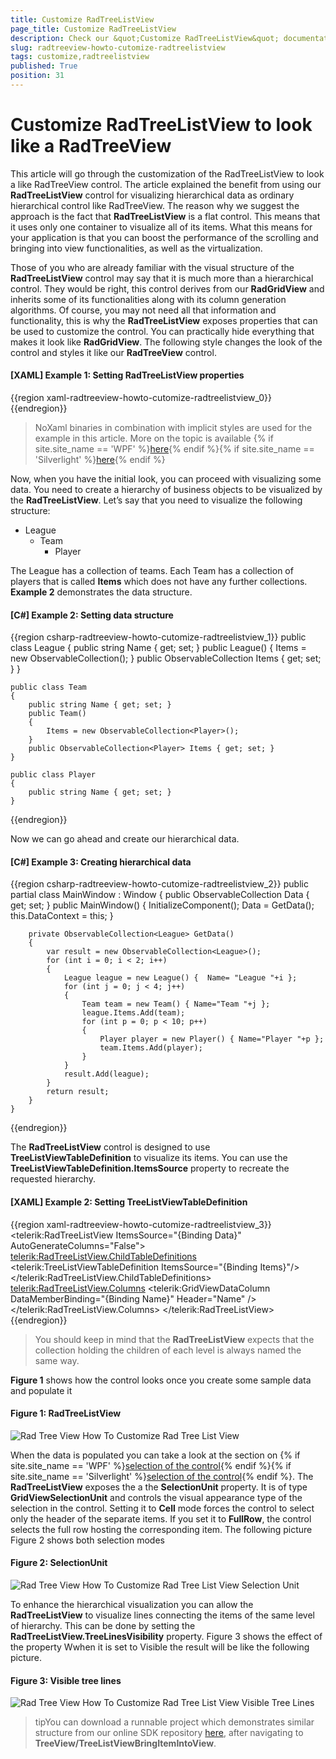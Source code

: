 ```yaml
---
title: Customize RadTreeListView
page_title: Customize RadTreeListView
description: Check our &quot;Customize RadTreeListView&quot; documentation article for the RadTreeView WPF control.
slug: radtreeview-howto-cutomize-radtreelistview
tags: customize,radtreelistview
published: True
position: 31
---
```


# Customize RadTreeListView to look like a RadTreeView 

This article will go through the customization of the RadTreeListView to look a like RadTreeView control. The article explained the benefit from using our __RadTreeListView__ control for visualizing hierarchical data as ordinary hierarchical control like RadTreeView. The reason why we suggest the approach is the fact that __RadTreeListView__ is a flat control. This means that it uses only one container to visualize all of its items. What this means for your application is that you can boost the performance of the scrolling and bringing into view functionalities, as well as the virtualization.

Those of you who are already familiar with the visual structure of the __RadTreeListView__ control may say that it is much more than a hierarchical control. They would be right, this control derives from our __RadGridView__ and inherits some of its functionalities along with its column generation algorithms. Of course, you may not need all that information and functionality, this is why the __RadTreeListView__ exposes properties that can be used to customize the control. You can practically hide everything that makes it look like __RadGridView__. The following style changes the look of the control and styles it like our __RadTreeView__ control.
	
#### __[XAML] Example 1: Setting RadTreeListView properties__	
{{region xaml-radtreeview-howto-cutomize-radtreelistview_0}}
	<Style TargetType="telerik:RadTreeListView" BasedOn="{StaticResource RadTreeListViewStyle}">
		<Setter Property="VerticalGridLinesBrush" Value="{x:Null}"/>
		<Setter Property="FocusVisualStyle" Value="{x:Null}"/>
		<Setter Property="RowIndicatorVisibility" Value="Collapsed"/>
		<Setter Property="IsFilteringAllowed" Value="False"/>
		<Setter Property="CanUserFreezeColumns" Value="False"/>
		<Setter Property="CanUserDeleteRows" Value="False"/>
		<Setter Property="AutoGenerateColumns" Value="False"/>
		<Setter Property="ShowGroupPanel" Value="False"/>
		<Setter Property="ShowColumnHeaders" Value="False"/>
		<Setter Property="AutoExpandGroups" Value="True"/>
		<Setter Property="GridLinesVisibility" Value="None"/>
		<Setter Property="RowHeight" Value="24" />
		<Setter Property="TreeLinesVisibility" Value="Visible"/>
		<Setter Property="BorderThickness" Value="0"/>
		<Setter Property="BorderBrush" Value="{x:Null}"/>
		<Setter Property="IsSynchronizedWithCurrentItem" Value="False" />
	 </Style>
{{endregion}}

> NoXaml binaries in combination with implicit styles are used for the example in this article. More on the topic is available {% if site.site_name == 'WPF' %}[here](http://www.telerik.com/help/wpf/styling-apperance-implicit-styles-overview.html){% endif %}{% if site.site_name == 'Silverlight' %}[here](http://www.telerik.com/help/silverlight/styling-apperance-implicit-styles-overview.html){% endif %}

Now, when you have the initial look, you can proceed with visualizing some data. You need to create a hierarchy of business objects to be visualized by the __RadTreeListView__. Let’s say that you need to visualize the following structure:

* League
	* Team
		* Player

The League has a collection of teams. Each Team has a collection of players that is called __Items__ which does not have any further collections. __Example 2__ demonstrates the data structure.

#### __[C#] Example 2: Setting data structure__
{{region csharp-radtreeview-howto-cutomize-radtreelistview_1}}
	public class League
	{
		public string Name { get; set; }
		public League()
		{
			Items = new ObservableCollection<Team>();
		}
		public ObservableCollection<Team> Items { get; set; }
	}
	
	public class Team
	{
		public string Name { get; set; }
		public Team()
		{
			Items = new ObservableCollection<Player>();
		}
		public ObservableCollection<Player> Items { get; set; }
	}	
	
	public class Player
	{
		public string Name { get; set; }
	}	
{{endregion}}

Now we can go ahead and create our hierarchical data.

#### __[C#] Example 3: Creating hierarchical data__
{{region csharp-radtreeview-howto-cutomize-radtreelistview_2}}
	public partial class MainWindow : Window
	{
		public ObservableCollection<League> Data { get; set; }
		public MainWindow()
		{
			InitializeComponent();
			Data = GetData();
			this.DataContext = this;
		}

		private ObservableCollection<League> GetData()
		{
			var result = new ObservableCollection<League>();
			for (int i = 0; i < 2; i++)
			{
				League league = new League() {  Name= "League "+i };
				for (int j = 0; j < 4; j++)
				{
					Team team = new Team() { Name="Team "+j };
					league.Items.Add(team);
					for (int p = 0; p < 10; p++)
					{
						Player player = new Player() { Name="Player "+p };
						team.Items.Add(player);
					}
				}
				result.Add(league);
			}
			return result;
		}
	}
{{endregion}}

The __RadTreeListView__ control is designed to use __TreeListViewTableDefinition__ to visualize its items. You can use the __TreeListViewTableDefinition.ItemsSource__ property to recreate the requested 
hierarchy.   
    
#### __[XAML] Example 2: Setting TreeListViewTableDefinition__
{{region xaml-radtreeview-howto-cutomize-radtreelistview_3}}
	<telerik:RadTreeListView ItemsSource="{Binding Data}" AutoGenerateColumns="False">            
		<telerik:RadTreeListView.ChildTableDefinitions>
			<telerik:TreeListViewTableDefinition ItemsSource="{Binding Items}"/>
		</telerik:RadTreeListView.ChildTableDefinitions>            
		<telerik:RadTreeListView.Columns>
			<telerik:GridViewDataColumn DataMemberBinding="{Binding Name}" Header="Name" />
		</telerik:RadTreeListView.Columns>
	</telerik:RadTreeListView>
{{endregion}}

>You should keep in mind that the __RadTreeListView__ expects that the collection holding the children of each level is always named the same way.

__Figure 1__ shows how the control looks once you create some sample data and populate it

#### __Figure 1: RadTreeListView__
![Rad Tree View How To Customize Rad Tree List View](images/RadTreeView_HowToCustomizeRadTreeListView.png)

When the data is populated you can take a look at the section on {% if site.site_name == 'WPF' %}[selection of the control](http://www.telerik.com/help/wpf/radtreelistview-features-selection.html){% endif %}{% if site.site_name == 'Silverlight' %}[selection of the control](http://www.telerik.com/help/silverlight/radtreelistview-features-selection.html){% endif %}. The  __RadTreeListView__ exposes the a the  __SelectionUnit__ property. It is of type __GridViewSelectionUnit__ and controls the visual appearance type of the selection in the control. Setting it to __Cell__ mode forces the control to select only  the header of the separate items. If you set it to __FullRow__, the control selects the full row hosting the corresponding item. The following picture  Figure 2 shows both selection modes          

#### __Figure 2: SelectionUnit__
![Rad Tree View How To Customize Rad Tree List View Selection Unit](images/RadTreeView_HowToCustomizeRadTreeListView_SelectionUnit.png)

To enhance the hierarchical visualization you can allow the __RadTreeListView__ to visualize lines connecting the items of the same level of hierarchy. This can be done by setting the __RadTreeListView.TreeLinesVisibility__ property. Figure 3 shows the effect of the property Wwhen it is set to Visible the result will be like the following picture.

#### __Figure 3: Visible tree lines__
![Rad Tree View How To Customize Rad Tree List View Visible Tree Lines](images/RadTreeView_HowToCustomizeRadTreeListView_VisibleTreeLines.png)

>tipYou can download a runnable project which demonstrates similar structure from our online SDK repository [here](https://github.com/telerik/xaml-sdk), after navigating to __TreeView/TreeListViewBringItemIntoView__.
